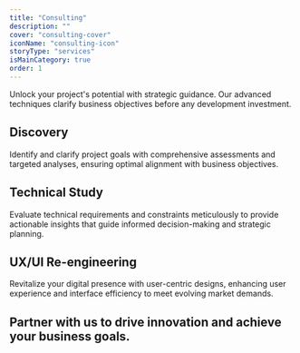 ```yaml
---
title: "Consulting"
description: ""
cover: "consulting-cover"
iconName: "consulting-icon"
storyType: "services"
isMainCategory: true
order: 1 
---
```


Unlock your project's potential with strategic guidance. Our advanced techniques clarify business objectives before any development investment.

## Discovery

Identify and clarify project goals with comprehensive assessments and targeted analyses, ensuring optimal alignment with business objectives.

## Technical Study

Evaluate technical requirements and constraints meticulously to provide actionable insights that guide informed decision-making and strategic planning.

## UX/UI Re-engineering

Revitalize your digital presence with user-centric designs, enhancing user experience and interface efficiency to meet evolving market demands.

## Partner with us to drive innovation and achieve your business goals.
